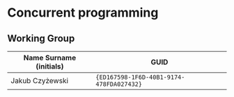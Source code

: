 # Concurrent programming

## Working Group

| Name Surname (initials) | GUID                                     |
| ----------------------- | ---------------------------------------- |
| Jakub Czyżewski         | `{ED167598-1F6D-40B1-9174-478FDA027432}` |
